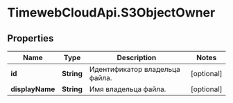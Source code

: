 # TimewebCloudApi.S3ObjectOwner

## Properties

Name | Type | Description | Notes
------------ | ------------- | ------------- | -------------
**id** | **String** | Идентификатор владельца файла. | [optional] 
**displayName** | **String** | Имя владельца файла. | [optional] 


